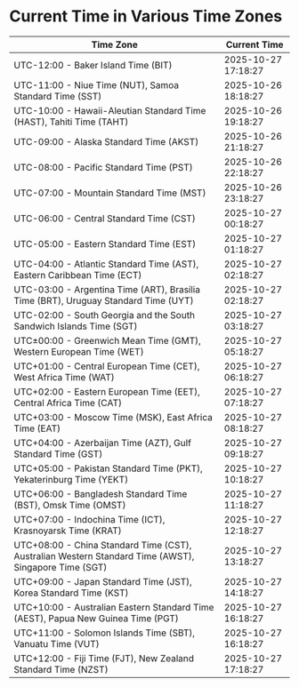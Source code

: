 # Current Time in Various Time Zones

| Time Zone | Current Time |
|-----------|--------------|
| UTC-12:00 - Baker Island Time (BIT) | 2025-10-27 17:18:27 |
| UTC-11:00 - Niue Time (NUT), Samoa Standard Time (SST) | 2025-10-26 18:18:27 |
| UTC-10:00 - Hawaii-Aleutian Standard Time (HAST), Tahiti Time (TAHT) | 2025-10-26 19:18:27 |
| UTC-09:00 - Alaska Standard Time (AKST) | 2025-10-26 21:18:27 |
| UTC-08:00 - Pacific Standard Time (PST) | 2025-10-26 22:18:27 |
| UTC-07:00 - Mountain Standard Time (MST) | 2025-10-26 23:18:27 |
| UTC-06:00 - Central Standard Time (CST) | 2025-10-27 00:18:27 |
| UTC-05:00 - Eastern Standard Time (EST) | 2025-10-27 01:18:27 |
| UTC-04:00 - Atlantic Standard Time (AST), Eastern Caribbean Time (ECT) | 2025-10-27 02:18:27 |
| UTC-03:00 - Argentina Time (ART), Brasília Time (BRT), Uruguay Standard Time (UYT) | 2025-10-27 02:18:27 |
| UTC-02:00 - South Georgia and the South Sandwich Islands Time (SGT) | 2025-10-27 03:18:27 |
| UTC±00:00 - Greenwich Mean Time (GMT), Western European Time (WET) | 2025-10-27 05:18:27 |
| UTC+01:00 - Central European Time (CET), West Africa Time (WAT) | 2025-10-27 06:18:27 |
| UTC+02:00 - Eastern European Time (EET), Central Africa Time (CAT) | 2025-10-27 07:18:27 |
| UTC+03:00 - Moscow Time (MSK), East Africa Time (EAT) | 2025-10-27 08:18:27 |
| UTC+04:00 - Azerbaijan Time (AZT), Gulf Standard Time (GST) | 2025-10-27 09:18:27 |
| UTC+05:00 - Pakistan Standard Time (PKT), Yekaterinburg Time (YEKT) | 2025-10-27 10:18:27 |
| UTC+06:00 - Bangladesh Standard Time (BST), Omsk Time (OMST) | 2025-10-27 11:18:27 |
| UTC+07:00 - Indochina Time (ICT), Krasnoyarsk Time (KRAT) | 2025-10-27 12:18:27 |
| UTC+08:00 - China Standard Time (CST), Australian Western Standard Time (AWST), Singapore Time (SGT) | 2025-10-27 13:18:27 |
| UTC+09:00 - Japan Standard Time (JST), Korea Standard Time (KST) | 2025-10-27 14:18:27 |
| UTC+10:00 - Australian Eastern Standard Time (AEST), Papua New Guinea Time (PGT) | 2025-10-27 16:18:27 |
| UTC+11:00 - Solomon Islands Time (SBT), Vanuatu Time (VUT) | 2025-10-27 16:18:27 |
| UTC+12:00 - Fiji Time (FJT), New Zealand Standard Time (NZST) | 2025-10-27 17:18:27 |
